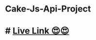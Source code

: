 # Cake-Js-Api-Project
#  # <a href ="https://cake-js-api-project.vercel.app/" target="_blank">Live Link 😍😍</a>



  <img src="https://github.com/aryan-ya/Cake-Js-Api-Project/assets/107910961/2b940a9e-be6e-49aa-9e46-d585b61d5c7a" alt="" srcset="">
  <img src="https://github.com/aryan-ya/Cake-Js-Api-Project/assets/107910961/7724c2f6-9e1f-4f08-bf60-63ae7c40f22e" alt="" srcset="">
